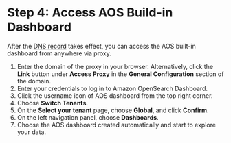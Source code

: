 # Step 4: Access AOS Build-in Dashboard

After the [DNS record](./2.create-proxy.md#create-an-dns-record) takes effect, you can access the AOS built-in dashboard from anywhere via proxy. 

1. Enter the domain of the proxy in your browser. Alternatively, click the **Link** button under **Access Proxy** in the **General Configuration** section of the domain.
2. Enter your credentials to log in to Amazon OpenSearch Dashboard.
3. Click the username icon of AOS dashboard from the top right corner. 
4. Choose **Switch Tenants**.
5. On the **Select your tenant** page, choose **Global**, and click **Confirm**.
6. On the left navigation panel, choose **Dashboards**. 
7. Choose the AOS dashboard created automatically and start to explore your data.



